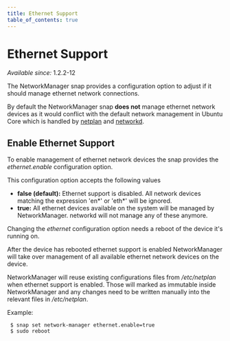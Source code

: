 ```yaml
---
title: Ethernet Support
table_of_contents: true
---
```


# Ethernet Support

*Available since:* 1.2.2-12

The NetworkManager snap provides a configuration option to adjust
if it should manage ethernet network connections.

By default the NetworkManager snap **does not** manage ethernet network
devices as it would conflict with the default network management in
Ubuntu Core which is handled by [netplan](https://launchpad.net/netplan) and
[networkd](https://www.freedesktop.org/software/systemd/man/systemd-networkd.service.html).

## Enable Ethernet Support

To enable management of ethernet network devices the snap provides the
*ethernet.enable* configuration option.

This configuration option accepts the following values

 * **false (default):** Ethernet support is disabled. All network
 devices matching the expression 'en*' or 'eth*' will be ignored.
 * **true:** All ethernet devices available on the system will be
 managed by NetworkManager. networkd will not manage any of these
 anymore.

Changing the *ethernet* configuration option needs a reboot of the
device it's running on.

After the device has rebooted ethernet support is enabled NetworkManager will
take over management of all available ethernet network devices on the device.

NetworkManager will reuse existing configurations files from */etc/netplan*
when ethernet support is enabled. Those will marked as immutable inside
NetworkManager and any changes need to be written manually into the relevant
files in */etc/netplan*.

Example:

```
 $ snap set network-manager ethernet.enable=true
 $ sudo reboot
```
